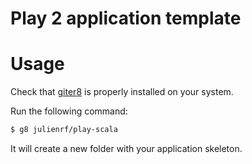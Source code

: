 Play 2 application template
===========================

# Usage

Check that [giter8](https://github.com/n8han/giter8) is properly installed on your system.

Run the following command:

```bash
$ g8 julienrf/play-scala
```

It will create a new folder with your application skeleton.